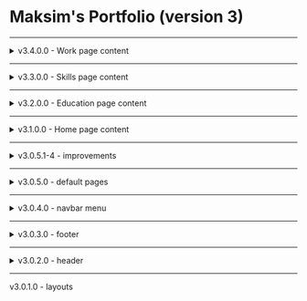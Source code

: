 # Maksim's Portfolio (version 3)
<hr/>

<details>
<summary>v3.4.0.0 - Work page content</summary>
<ul>
<li>v3.4.1.1 - Add tabs components for work list & details.</li>
</ul>
</details>

<hr/>

<details>
<summary>v3.3.0.0 - Skills page content</summary>
<ul>
<li>v3.3.3.0 - Add default component for non-content page.</li>
<li>v3.3.2.6 - View skills items.</li>
<li>v3.3.1.0 - Add skills params, images, default page component.</li>
</ul>
</details>

<hr/>

<details>
<summary>v3.2.0.0 - Education page content</summary>
<ul>
<li>v3.2.3.3 - Moved unnecessary components to Education Content</li>
<li>v3.2.3.2 - Add Education details page/dialog</li>
<li>v3.2.3.1 - Update timeout for opened dialog</li>
<li>v3.2.3.0 - Add controllable timeout for carousel</li>
<li>v3.2.2.0 - Add education places</li>
<li>v3.2.1.0 - Create carousel</li>
<li>v3.2.0.1 - small fixes</li>
</ul>
</details>

<hr/>

<details>
<summary>v3.1.0.0 - Home page content</summary>
<ul>
<li>Create UI card</li>
<li>Animate card appearance</li>
<li>Add Minsk time and photo from left side of card</li>
<li>
<p>Content section:</p>
<ul>
    <li>
    <p>Header</p>
        <ul>
            <li>Years of experience</li>
            <li>Location</li>
            <li>Birthday</li>
        </ul>
    </li>
    <li>
        <p>Inner content</p>
        <ul>
            <li>Fill with text</li>
        </ul>
    </li>
    <li>
        <p>Hobbies</p>
        <ul>
            <li>Create animated bg</li>
            <li>Hobbies mini-cards</li>
        </ul>
    </li>
</ul>
</li>
</ul>
</details>

<hr/>

<details>
<summary>v3.0.5.1-4 - improvements</summary>
<ul>
<li>Make some components dynamic imported</li>
<li>Fixes for bg music play</li>
<li>Removed local fonts because of weird behavior on prod</li>
</ul>
</details>

<hr/>

<details>
<summary>v3.0.5.0 - default pages</summary>
<ul>
<li>Extend list of pages with primary color and footer bg</li>
<li>Added page bg images</li>
<li>Create page template</li>
</ul>
</details>

<hr/>

<details>
<summary>v3.0.4.0 - navbar menu</summary>
<ul>
<li>List of pages</li>
<li>Navbar menu</li>
</ul>
</details>

<hr/>

<details>
<summary>v3.0.3.0 - footer</summary>
<ul>
<li>Running line</li>
<li>Footer main content</li>
<li>Resume download button</li>
</ul>
</details>

<hr/>

<details>
<summary>v3.0.2.0 - header</summary>
<ul>
<li>Logo</li>
<li>Home button</li>
<li>Info button with dialog</li>
<li>Social buttons without GitHub</li>
<li>GitHub button</li>
<li>Bg music button</li>
</ul>
</details>
<hr/>
v3.0.1.0 - layouts
